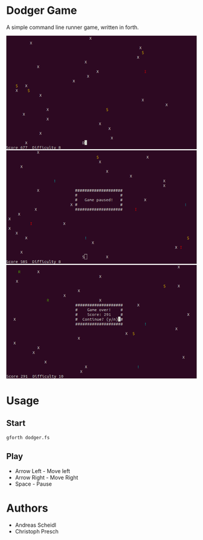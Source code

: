 # Dodger Game
A simple command line runner game, written in forth.

<img src="screenshots/game_active.png" width="600px" />
<img src="screenshots/game_paused.png" width="600px" />
<img src="screenshots/game_over.png" width="600px" />

# Usage
## Start
```bash
gforth dodger.fs
```
## Play
* Arrow Left - Move left
* Arrow Right - Move Right
* Space - Pause

# Authors
* Andreas Scheidl
* Christoph Presch

